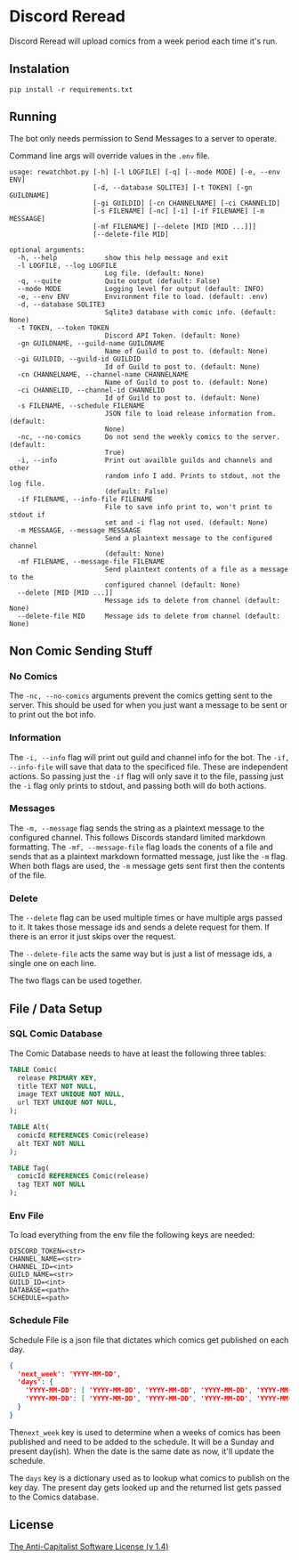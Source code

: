 # Discord Reread
Discord Reread will upload comics from a week period each time it's run.

## Instalation
```
pip install -r requirements.txt
```

## Running
The bot only needs permission to Send Messages to a server to operate.

Command line args will override values in the `.env` file.

```shell
usage: rewatchbot.py [-h] [-l LOGFILE] [-q] [--mode MODE] [-e, --env ENV]
                     [-d, --database SQLITE3] [-t TOKEN] [-gn GUILDNAME]
                     [-gi GUILDID] [-cn CHANNELNAME] [-ci CHANNELID]
                     [-s FILENAME] [-nc] [-i] [-if FILENAME] [-m MESSAAGE]
                     [-mf FILENAME] [--delete [MID [MID ...]]]
                     [--delete-file MID]

optional arguments:
  -h, --help            show this help message and exit
  -l LOGFILE, --log LOGFILE
                        Log file. (default: None)
  -q, --quite           Quite output (default: False)
  --mode MODE           Logging level for output (default: INFO)
  -e, --env ENV         Environment file to load. (default: .env)
  -d, --database SQLITE3
                        Sqlite3 database with comic info. (default: None)
  -t TOKEN, --token TOKEN
                        Discord API Token. (default: None)
  -gn GUILDNAME, --guild-name GUILDNAME
                        Name of Guild to post to. (default: None)
  -gi GUILDID, --guild-id GUILDID
                        Id of Guild to post to. (default: None)
  -cn CHANNELNAME, --channel-name CHANNELNAME
                        Name of Guild to post to. (default: None)
  -ci CHANNELID, --channel-id CHANNELID
                        Id of Guild to post to. (default: None)
  -s FILENAME, --schedule FILENAME
                        JSON file to load release information from. (default:
                        None)
  -nc, --no-comics      Do not send the weekly comics to the server. (default:
                        True)
  -i, --info            Print out availble guilds and channels and other
                        random info I add. Prints to stdout, not the log file.
                        (default: False)
  -if FILENAME, --info-file FILENAME
                        File to save info print to, won't print to stdout if
                        set and -i flag not used. (default: None)
  -m MESSAAGE, --message MESSAAGE
                        Send a plaintext message to the configured channel
                        (default: None)
  -mf FILENAME, --message-file FILENAME
                        Send plaintext contents of a file as a message to the
                        configured channel (default: None)
  --delete [MID [MID ...]]
                        Message ids to delete from channel (default: None)
  --delete-file MID     Message ids to delete from channel (default: None)
```

## Non Comic Sending Stuff
### No Comics
The `-nc, --no-comics` arguments prevent the comics getting sent to the server.
This should be used for when you just want a message to be sent or to print out
the bot info.

### Information
The `-i, --info` flag will print out guild and channel info for the bot. The
`-if, --info-file` will save that data to the specificed file. These are
independent actions. So passing just the `-if` flag will only save it to the file,
passing just the `-i` flag only prints to stdout, and passing both will do both
actions.

### Messages
The `-m, --message` flag sends the string as a plaintext message to the configured
channel. This follows Discords standard limited markdown formatting.
The `-mf, --message-file` flag loads the conents of a file and sends that as a
plaintext markdown formatted message, just like the `-m` flag. When both flags
are used, the `-m` message gets sent first then the contents of the file.

### Delete
The `--delete` flag can be used multiple times or have multiple args passed to it.
It takes those message ids and sends a delete request for them. If there is an error
it just skips over the request.

The `--delete-file` acts the same way but is just a list of message ids, a single one
on each line.

The two flags can be used together.

## File / Data Setup
### SQL Comic Database
The Comic Database needs to have at least the following three tables:
```SQL
TABLE Comic(
  release PRIMARY KEY,
  title TEXT NOT NULL,
  image TEXT UNIQUE NOT NULL,
  url TEXT UNIQUE NOT NULL,
);

TABLE Alt(
  comicId REFERENCES Comic(release)
  alt TEXT NOT NULL
);

TABLE Tag(
  comicId REFERENCES Comic(release)
  tag TEXT NOT NULL
);
```

### Env File
To load everything from the env file the following keys are needed:
```
DISCORD_TOKEN=<str>
CHANNEL_NAME=<str>
CHANNEL_ID=<int>
GUILD_NAME=<str>
GUILD_ID=<int>
DATABASE=<path>
SCHEDULE=<path>
```

### Schedule File
Schedule File is a json file that dictates which comics get published on each day.
```json
{
  'next_week': 'YYYY-MM-DD',
  'days': {
    'YYYY-MM-DD': [ 'YYYY-MM-DD', 'YYYY-MM-DD', 'YYYY-MM-DD', 'YYYY-MM-DD', 'YYYY-MM-DD', 'YYYY-MM-DD', 'YYYY-MM-DD' ],
    'YYYY-MM-DD': [ 'YYYY-MM-DD', 'YYYY-MM-DD', 'YYYY-MM-DD', 'YYYY-MM-DD', 'YYYY-MM-DD', 'YYYY-MM-DD', 'YYYY-MM-DD' ]
  }
}
```
The`next_week` key is used to determine when a weeks of comics has been
published and need to be added to the schedule. It will be a Sunday and
present day(ish). When the date is the same date as now, it'll update
the schedule.

The `days` key is a dictionary used as to lookup what comics to publish on
the key day. The present day gets looked up and the returned list gets passed
to the Comics database.



## License
[The Anti-Capitalist Software License (v 1.4)](https://anticapitalist.software)


